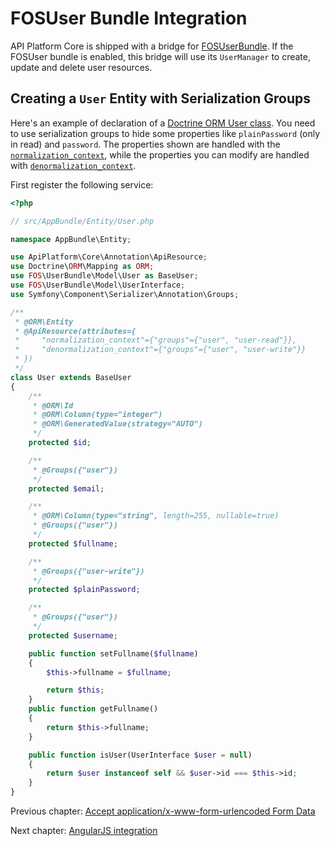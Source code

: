# FOSUser Bundle Integration

API Platform Core is shipped with a bridge for [FOSUserBundle](https://github.com/FriendsOfSymfony/FOSUserBundle). If the
FOSUser bundle is enabled, this bridge will use its `UserManager` to create, update and delete user resources.

## Creating a `User` Entity with Serialization Groups

Here's an example of declaration of a [Doctrine ORM User class](https://github.com/FriendsOfSymfony/FOSUserBundle/blob/master/Resources/doc/index.rst#a-doctrine-orm-user-class).
You need to use serialization groups to hide some properties like `plainPassword` (only in read) and `password`. The properties
shown are handled with the [`normalization_context`](serialization-groups-and-relations.md#normalization), while the properties
you can modify are handled with [`denormalization_context`](serialization-groups-and-relations.md#denormalization).

First register the following service:

```php
<?php

// src/AppBundle/Entity/User.php

namespace AppBundle\Entity;

use ApiPlatform\Core\Annotation\ApiResource;
use Doctrine\ORM\Mapping as ORM;
use FOS\UserBundle\Model\User as BaseUser;
use FOS\UserBundle\Model\UserInterface;
use Symfony\Component\Serializer\Annotation\Groups;

/**
 * @ORM\Entity
 * @ApiResource(attributes={
 *     "normalization_context"={"groups"={"user", "user-read"}},
 *     "denormalization_context"={"groups"={"user", "user-write"}}
 * })
 */
class User extends BaseUser
{
    /**
     * @ORM\Id
     * @ORM\Column(type="integer")
     * @ORM\GeneratedValue(strategy="AUTO")
     */
    protected $id;

    /**
     * @Groups({"user"})
     */
    protected $email;

    /**
     * @ORM\Column(type="string", length=255, nullable=true)
     * @Groups({"user"})
     */
    protected $fullname;

    /**
     * @Groups({"user-write"})
     */
    protected $plainPassword;

    /**
     * @Groups({"user"})
     */
    protected $username;

    public function setFullname($fullname)
    {
        $this->fullname = $fullname;

        return $this;
    }
    public function getFullname()
    {
        return $this->fullname;
    }

    public function isUser(UserInterface $user = null)
    {
        return $user instanceof self && $user->id === $this->id;
    }
}
```

Previous chapter: [Accept application/x-www-form-urlencoded Form Data](form-data.md)

Next chapter: [AngularJS integration](angularjs-integration.md)
